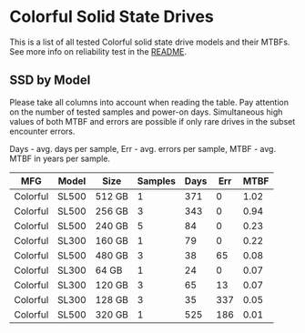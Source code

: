 Colorful Solid State Drives
===========================

This is a list of all tested Colorful solid state drive models and their MTBFs. See
more info on reliability test in the [README](https://github.com/linuxhw/SMART).

SSD by Model
------------

Please take all columns into account when reading the table. Pay attention on the
number of tested samples and power-on days. Simultaneous high values of both MTBF
and errors are possible if only rare drives in the subset encounter errors.

Days - avg. days per sample,
Err  - avg. errors per sample,
MTBF - avg. MTBF in years per sample.

| MFG       | Model              | Size   | Samples | Days  | Err   | MTBF |
|-----------|--------------------|--------|---------|-------|-------|------|
| Colorful  | SL500              | 512 GB | 1       | 371   | 0     | 1.02   |
| Colorful  | SL500              | 256 GB | 3       | 343   | 0     | 0.94   |
| Colorful  | SL500              | 240 GB | 5       | 84    | 0     | 0.23   |
| Colorful  | SL300              | 160 GB | 1       | 79    | 0     | 0.22   |
| Colorful  | SL500              | 480 GB | 3       | 38    | 65    | 0.08   |
| Colorful  | SL300              | 64 GB  | 1       | 24    | 0     | 0.07   |
| Colorful  | SL300              | 120 GB | 3       | 65    | 13    | 0.07   |
| Colorful  | SL300              | 128 GB | 3       | 35    | 337   | 0.05   |
| Colorful  | SL500              | 320 GB | 1       | 525   | 186   | 0.01   |
